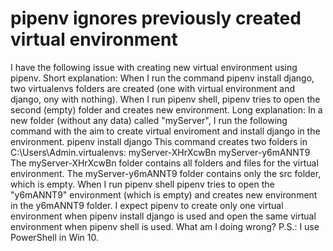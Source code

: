 
# pipenv ignores previously created virtual environment

I have the following issue with creating new virtual environment using pipenv.
Short explanation:
When I run the command pipenv install django, two virtualenvs folders are created (one with virtual environment and django, ony with nothing). When I run pipenv shell, pipenv tries to open the second (empty) folder and creates new environment.
Long explanation:
In a new folder (without any data) called "myServer", I run the following command with the aim to create virtual enviroment and install django in the environment.
pipenv install django
This command creates two folders in C:\Users\Admin.virtualenvs:
myServer-XHrXcwBn
myServer-y6mANNT9
The myServer-XHrXcwBn folder contains all folders and files for the virtual environment.
The myServer-y6mANNT9 folder contains only the src folder, which is empty.
When I run
pipenv shell
pipenv tries to open the "y6mANNT9" environment (which is empty) and creates new environment in the y6mANNT9 folder.
I expect pipenv to create only one virtual environment when pipenv install django is used and open the same virtual environment when pipenv shell is used.
What am I doing wrong?
P.S.: I use PowerShell in Win 10.

        